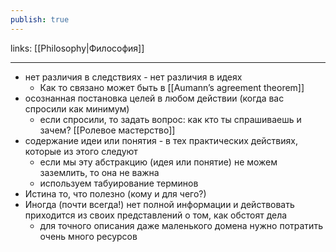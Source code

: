 ```yaml
---
publish: true
---
```

links: [[Philosophy|Философия]]

---

- нет различия в следствиях - нет различия в идеях
	- Как то связано может быть в [[Aumann’s agreement theorem]]
- осознанная постановка целей в любом действии (когда вас спросили как минимум)
	- если спросили, то задать вопрос: как кто ты спрашиваешь и зачем? [[Ролевое мастерство]]
- содержание идеи или понятия - в тех практических действиях, которые из этого следуют
	- если мы эту абстракцию (идея или понятие) не можем заземлить, то она не важна
	- используем табуирование терминов
- Истина то, что полезно (кому и для чего?)
- Иногда (почти всегда!) нет полной информации и действовать приходится из своих представлений о том, как обстоят дела
	- для точного описания даже маленького домена нужно потратить очень много ресурсов
